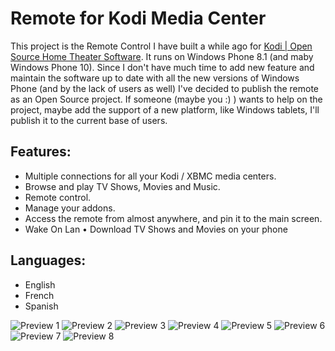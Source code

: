 # Remote for Kodi Media Center

This project is the Remote Control I have built a while ago for [Kodi | Open Source Home Theater Software](https://kodi.tv/). It runs on Windows Phone 8.1 (and maby Windows Phone 10). Since I don't have much time to add new feature and maintain the software up to date with all the new versions of Windows Phone (and by the lack of users as well) I've decided to publish the remote as an Open Source project. If someone (maybe you :) ) wants to help on the project, maybe add the support of a new platform, like Windows tablets, I'll publish it to the current base of users.

## Features:
* Multiple connections for all your Kodi / XBMC media centers.
* Browse and play TV Shows, Movies and Music.
* Remote control.
* Manage your addons.
* Access the remote from almost anywhere, and pin it to the main screen.
* Wake On Lan • Download TV Shows and Movies on your phone

## Languages:
* English
* French
* Spanish

![Preview 1][preview-1]
![Preview 2][preview-2]
![Preview 3][preview-3]
![Preview 4][preview-4]
![Preview 5][preview-5]
![Preview 6][preview-6]
![Preview 7][preview-7]
![Preview 8][preview-8]

[preview-1]: /assets/preview-1.png
[preview-2]: /assets/preview-2.png
[preview-3]: /assets/preview-3.png
[preview-4]: /assets/preview-4.png
[preview-5]: /assets/preview-5.png
[preview-6]: /assets/preview-6.png
[preview-7]: /assets/preview-7.png
[preview-8]: /assets/preview-8.png

